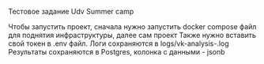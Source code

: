 Тестовое задание Udv Summer camp

Чтобы запустить проект, сначала нужно запустить docker compose файл для поднятия инфраструктуры, далее сам проект
Также нужно вставить свой токен в .env файл.
Логи сохраняются в logs/vk-analysis-.log
Результаты сохраняются в Postgres, колонка с данными - jsonb
